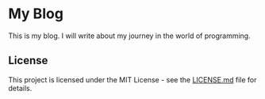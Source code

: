 # My Blog

This is my blog. I will write about my journey in the world of programming.

## License

This project is licensed under the MIT License - see the [LICENSE.md](LICENSE.md) file for details.
